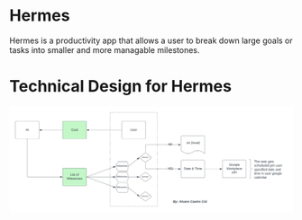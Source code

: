 # Hermes
Hermes is a productivity app that allows a user to break down large goals or tasks into smaller and more managable milestones. 

# Technical Design for Hermes
![Hermes Technical Design](/Misc/hermes_design.png)

